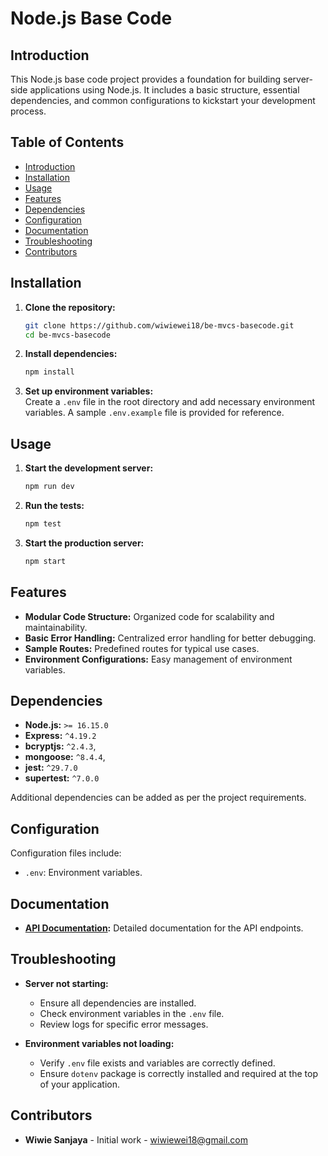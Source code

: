 # Node.js Base Code

## Introduction

This Node.js base code project provides a foundation for building server-side applications using Node.js. It includes a basic structure, essential dependencies, and common configurations to kickstart your development process.

## Table of Contents

- [Introduction](#introduction)
- [Installation](#installation)
- [Usage](#usage)
- [Features](#features)
- [Dependencies](#dependencies)
- [Configuration](#configuration)
- [Documentation](#documentation)
- [Troubleshooting](#troubleshooting)
- [Contributors](#contributors)

## Installation

1. **Clone the repository:**

   ```bash
   git clone https://github.com/wiwiewei18/be-mvcs-basecode.git
   cd be-mvcs-basecode
   ```

2. **Install dependencies:**

   ```bash
   npm install
   ```

3. **Set up environment variables:**  
   Create a `.env` file in the root directory and add necessary environment variables. A sample `.env.example` file is provided for reference.

## Usage

1. **Start the development server:**

   ```bash
   npm run dev
   ```

2. **Run the tests:**

   ```bash
   npm test
   ```

3. **Start the production server:**
   ```bash
   npm start
   ```

## Features

- **Modular Code Structure:** Organized code for scalability and maintainability.
- **Basic Error Handling:** Centralized error handling for better debugging.
- **Sample Routes:** Predefined routes for typical use cases.
- **Environment Configurations:** Easy management of environment variables.

## Dependencies

- **Node.js:** `>= 16.15.0`
- **Express:** `^4.19.2`
- **bcryptjs:** `^2.4.3`,
- **mongoose:** `^8.4.4`,
- **jest:** `^29.7.0`
- **supertest:** `^7.0.0`

Additional dependencies can be added as per the project requirements.

## Configuration

Configuration files include:

- `.env`: Environment variables.

## Documentation

- **[API Documentation](https://documenter.getpostman.com/view/17226825/2sA3e4A92c):** Detailed documentation for the API endpoints.

## Troubleshooting

- **Server not starting:**

  - Ensure all dependencies are installed.
  - Check environment variables in the `.env` file.
  - Review logs for specific error messages.

- **Environment variables not loading:**
  - Verify `.env` file exists and variables are correctly defined.
  - Ensure `dotenv` package is correctly installed and required at the top of your application.

## Contributors

- **Wiwie Sanjaya** - Initial work - [wiwiewei18@gmail.com](mailto:wiwiewei18@gmail.com)
